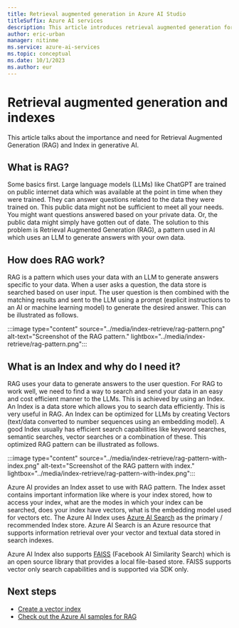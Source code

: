 ```yaml
---
title: Retrieval augmented generation in Azure AI Studio
titleSuffix: Azure AI services
description: This article introduces retrieval augmented generation for use in generative AI applications.
author: eric-urban
manager: nitinme
ms.service: azure-ai-services
ms.topic: conceptual
ms.date: 10/1/2023
ms.author: eur
---
```


# Retrieval augmented generation and indexes

This article talks about the importance and need for Retrieval Augmented Generation (RAG) and Index in generative AI. 

## What is RAG?

Some basics first. Large language models (LLMs) like ChatGPT are trained on public internet data which was available at the point in time when they were trained. They can answer questions related to the data they were trained on. This public data might not be sufficient to meet all your needs. You might want questions answered based on your private data. Or, the public data might simply have gotten out of date. The solution to this problem is Retrieval Augmented Generation (RAG), a pattern used in AI which uses an LLM to generate answers with your own data.

## How does RAG work?

RAG is a pattern which uses your data with an LLM to generate answers specific to your data. When a user asks a question, the data store is searched based on user input. The user question is then combined with the matching results and sent to the LLM using a prompt (explicit instructions to an AI or machine learning model) to generate the desired answer. This can be illustrated as follows.

:::image type="content" source="../media/index-retrieve/rag-pattern.png" alt-text="Screenshot of the RAG pattern." lightbox="../media/index-retrieve/rag-pattern.png":::


## What is an Index and why do I need it?

RAG uses your data to generate answers to the user question. For RAG to work well, we need to find a way to search and send your data in an easy and cost efficient manner to the LLMs. This is achieved by using an Index. An Index is a data store which allows you to search data efficiently. This is very useful in RAG. An Index can be optimized for LLMs by creating Vectors (text/data converted to number sequences using an embedding model). A good Index usually has efficient search capabilities like keyword searches, semantic searches, vector searches or a combination of these. This optimized RAG pattern can be illustrated as follows.

:::image type="content" source="../media/index-retrieve/rag-pattern-with-index.png" alt-text="Screenshot of the RAG pattern with index." lightbox="../media/index-retrieve/rag-pattern-with-index.png":::


Azure AI provides an Index asset to use with RAG pattern. The Index asset contains important information like where is your index stored, how to access your index, what are the modes in which your index can be searched, does your index have vectors, what is the embedding model used for vectors etc. The Azure AI Index uses [Azure AI Search](/azure/search/search-what-is-azure-search) as the primary / recommended Index store. Azure AI Search is an Azure resource that supports information retrieval over your vector and textual data stored in search indexes.

Azure AI Index also supports [FAISS](https://github.com/facebookresearch/faiss) (Facebook AI Similarity Search) which is an open source library that provides a local file-based store. FAISS supports vector only search capabilities and is supported via SDK only.


## Next steps

- [Create a vector index](../how-to/index-add.md)
- [Check out the Azure AI samples for RAG](https://github.com/Azure-Samples/azureai-samples/notebooks/rag)
  











